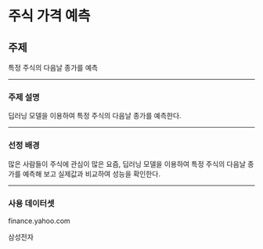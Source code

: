 # 주식 가격 예측

## 주제

특정 주식의 다음날 종가를 예측

---

### 주제 설명

딥러닝 모델을 이용하여 특정 주식의 다음날 종가를 예측한다.

---

### 선정 배경

많은 사람들이 주식에 관심이 많은 요즘, 딥러닝 모델을 이용하여 특정 주식의 다음날 종가를 예측해 보고 실제값과 비교하여 성능을 확인한다.

---

### 사용 데이터셋

finance.yahoo.com

삼성전자
